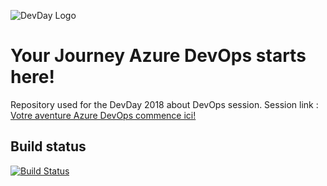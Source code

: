 ![DevDay Logo](https://devday.be/img/logo-color-sm.png)

# Your Journey Azure DevOps starts here!
Repository used for the DevDay 2018 about DevOps session.
Session link : [Votre aventure Azure DevOps commence ici!](https://devday.be/session/60/votre-aventure-azure-devops-commence-ici)

## Build status
[![Build Status](https://dev.azure.com/aclerbois-sandbox/AzureDevOps%20DevDay%202018/_apis/build/status/AClerboisBE.azuredevops-devday-2018)](https://dev.azure.com/aclerbois-sandbox/AzureDevOps%20DevDay%202018/_build/latest?definitionId=3)
